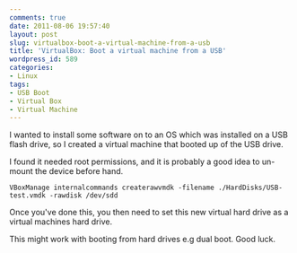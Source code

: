 ```yaml
---
comments: true
date: 2011-08-06 19:57:40
layout: post
slug: virtualbox-boot-a-virtual-machine-from-a-usb
title: 'VirtualBox: Boot a virtual machine from a USB'
wordpress_id: 589
categories:
- Linux
tags:
- USB Boot
- Virtual Box
- Virtual Machine
---
```


I wanted to install some software on to an OS which was installed on a USB flash drive, so I created a virtual machine that booted up of the USB drive.

I found it needed root permissions, and it is probably a good idea to un-mount the device before hand.


    
    
    VBoxManage internalcommands createrawvmdk -filename ./HardDisks/USB-test.vmdk -rawdisk /dev/sdd
    



Once you've done this, you then need to set this new virtual hard drive as a virtual machines hard drive.

This might work with booting from hard drives e.g dual boot.
Good luck.

